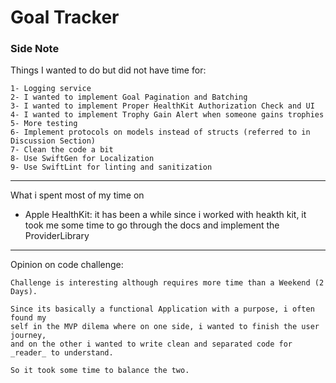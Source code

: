 # Goal Tracker
### Side Note

Things I wanted to do but did not have time for:

    1- Logging service
    2- I wanted to implement Goal Pagination and Batching
    3- I wanted to implement Proper HealthKit Authorization Check and UI
    4- I wanted to implement Trophy Gain Alert when someone gains trophies
    5- More testing
    6- Implement protocols on models instead of structs (referred to in Discussion Section)
    7- Clean the code a bit
    8- Use SwiftGen for Localization
    9- Use SwiftLint for linting and sanitization

---

What i spent most of my time on

- Apple HealthKit:
  it has been a while since i worked with heakth kit, it took me some time to go through the docs and implement the ProviderLibrary
 
---

Opinion on code challenge:

    Challenge is interesting although requires more time than a Weekend (2 Days).

    Since its basically a functional Application with a purpose, i often found my 
    self in the MVP dilema where on one side, i wanted to finish the user journey, 
    and on the other i wanted to write clean and separated code for _reader_ to understand.

    So it took some time to balance the two.

